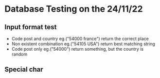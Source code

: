 # Database Testing on the 24/11/22

## Input format test
- Code post and country eg.("54000 france") return the correct place
- Non existent combination eg.("54105 USA") return best matching string
- Code post only eg.("54000") return something, but the country is random

## Special char